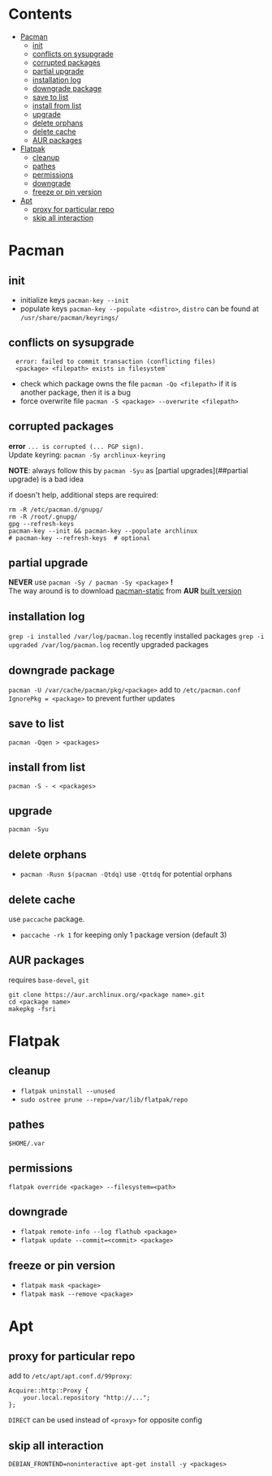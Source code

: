 # Contents

- [Pacman](#pacman)
    - [init](#init)
    - [conflicts on sysupgrade](#conflicts-on-sysupgrade)
    - [corrupted packages](#corrupted-packages)
    - [partial upgrade](#partial-upgrade)
    - [installation log](#installation-log)
    - [downgrade package](#downgrade-package)
    - [save to list](#save-to-list)
    - [install from list](#install-from-list)
    - [upgrade](#upgrade)
    - [delete orphans](#delete-orphans)
    - [delete cache](#delete-cache)
    - [AUR packages](#aur-packages)
- [Flatpak](#flatpak)
    - [cleanup](#cleanup)
    - [pathes](#pathes)
    - [permissions](#permissions)
    - [downgrade](#downgrade)
    - [freeze or pin version](#freeze-or-pin-version)
- [Apt](#apt)
    - [proxy for particular repo](#proxy-for-particular-repo)
    - [skip all interaction](#skip-all-interaction)

# Pacman

## init
* initialize keys `pacman-key --init`
* populate keys `pacman-key --populate <distro>`, `distro` can be found at `/usr/share/pacman/keyrings/`

## conflicts on sysupgrade
```
  error: failed to commit transaction (conflicting files)
  <package> <filepath> exists in filesystem`
```

* check which package owns the file `pacman -Qo <filepath>`
  if it is another package, then it is a bug
* force overwrite file `pacman -S <package> --overwrite <filepath>`

## corrupted packages
**error** `... is corrupted (... PGP sign).`  
Update keyring: `pacman -Sy archlinux-keyring`

**NOTE**: always follow this by `pacman -Syu` as [partial upgrades](##partial upgrade) is a bad idea

if doesn't help, additional steps are required:
```
rm -R /etc/pacman.d/gnupg/
rm -R /root/.gnupg/ 
gpg --refresh-keys
pacman-key --init && pacman-key --populate archlinux
# pacman-key --refresh-keys  # optional
```

## partial upgrade
**NEVER** use `pacman -Sy / pacman -Sy <package>` **!**  
The way around is to download [pacman-static](https://aur.archlinux.org/pacman-static.git) from **AUR** [built version](https://pkgbuild.com/~eschwartz/repo/x86_64-extracted/pacman-static )

## installation log
`grep -i installed /var/log/pacman.log` recently installed packages
`grep -i upgraded /var/log/pacman.log` recently upgraded packages

## downgrade package
`pacman -U /var/cache/pacman/pkg/<package>`
add to `/etc/pacman.conf`
`IgnorePkg = <package>`
to prevent further updates

## save to list
`pacman -Qqen > <packages>`

## install from list
`pacman -S - < <packages>`

## upgrade
`pacman -Syu`
 
## delete orphans
* `pacman -Rusn $(pacman -Qtdq)` use `-Qttdq` for potential orphans

## delete cache
use `paccache` package.  
* `paccache -rk 1` for keeping only 1 package version (default 3)

## AUR packages
requires `base-devel`, `git`  
```
git clone https://aur.archlinux.org/<package name>.git
cd <package name>
makepkg -fsri
```


# Flatpak

## cleanup
- `flatpak uninstall --unused`
- `sudo ostree prune --repo=/var/lib/flatpak/repo`

## pathes
`$HOME/.var`

## permissions
`flatpak override <package> --filesystem=<path>`

## downgrade
* `flatpak remote-info --log flathub <package>`
* `flatpak update --commit=<commit> <package>`

## freeze or pin version
* `flatpak mask <package>`
* `flatpak mask --remove <package>`


# Apt

## proxy for particular repo
add to `/etc/apt/apt.conf.d/99proxy`:
```
Acquire::http::Proxy {
    your.local.repository "http://...";
};
```
`DIRECT` can be used instead of `<proxy>` for opposite config


## skip all interaction
`DEBIAN_FRONTEND=noninteractive apt-get install -y <packages>`
